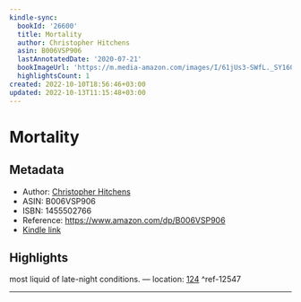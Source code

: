 ```yaml
---
kindle-sync:
  bookId: '26600'
  title: Mortality
  author: Christopher Hitchens
  asin: B006VSP906
  lastAnnotatedDate: '2020-07-21'
  bookImageUrl: 'https://m.media-amazon.com/images/I/61jUs3-SWfL._SY160.jpg'
  highlightsCount: 1
created: 2022-10-10T18:56:46+03:00
updated: 2022-10-13T11:15:48+03:00
---
```

# Mortality
## Metadata
* Author: [Christopher Hitchens](https://www.amazon.com/Christopher-Hitchens/e/B000APSKR0/ref=dp_byline_cont_ebooks_1)
* ASIN: B006VSP906
* ISBN: 1455502766
* Reference: https://www.amazon.com/dp/B006VSP906
* [Kindle link](kindle://book?action=open&asin=B006VSP906)

## Highlights
most liquid of late-night conditions. — location: [124](kindle://book?action=open&asin=B006VSP906&location=124) ^ref-12547

---
